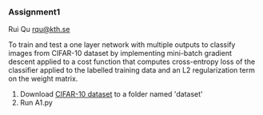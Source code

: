 ### Assignment1
Rui Qu  rqu@kth.se

To train and test a one layer network with multiple outputs to classify images from CIFAR-10 dataset by implementing mini-batch gradient descent applied to a cost function that computes cross-entropy loss of the classifier applied to the labelled training data and an L2 regularization term on the weight matrix.

1. Download [CIFAR-10 dataset](https://www.cs.toronto.edu/~kriz/cifar.html) to a folder named 'dataset'
2. Run A1.py

